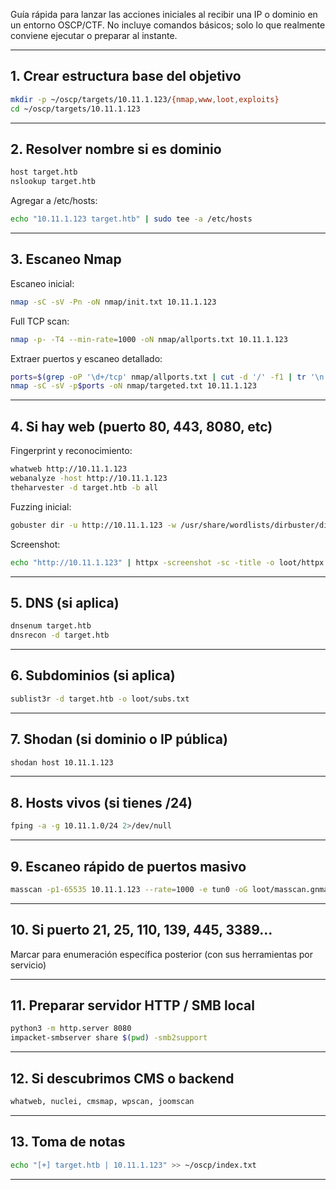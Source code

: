 Guía rápida para lanzar las acciones iniciales al recibir una IP o dominio en un entorno OSCP/CTF. No incluye comandos básicos; solo lo que realmente conviene ejecutar o preparar al instante.

---

## 1. Crear estructura base del objetivo

```bash
mkdir -p ~/oscp/targets/10.11.1.123/{nmap,www,loot,exploits}
cd ~/oscp/targets/10.11.1.123
```

---

## 2. Resolver nombre si es dominio

```bash
host target.htb
nslookup target.htb
```

Agregar a /etc/hosts:
```bash
echo "10.11.1.123 target.htb" | sudo tee -a /etc/hosts
```

---

## 3. Escaneo Nmap

Escaneo inicial:
```bash
nmap -sC -sV -Pn -oN nmap/init.txt 10.11.1.123
```

Full TCP scan:
```bash
nmap -p- -T4 --min-rate=1000 -oN nmap/allports.txt 10.11.1.123
```

Extraer puertos y escaneo detallado:
```bash
ports=$(grep -oP '\d+/tcp' nmap/allports.txt | cut -d '/' -f1 | tr '\n' ',' | sed 's/,$//')
nmap -sC -sV -p$ports -oN nmap/targeted.txt 10.11.1.123
```

---

## 4. Si hay web (puerto 80, 443, 8080, etc)

Fingerprint y reconocimiento:
```bash
whatweb http://10.11.1.123
webanalyze -host http://10.11.1.123
theharvester -d target.htb -b all
```

Fuzzing inicial:
```bash
gobuster dir -u http://10.11.1.123 -w /usr/share/wordlists/dirbuster/directory-list-2.3-medium.txt -t 40 -o loot/web.txt
```

Screenshot:
```bash
echo "http://10.11.1.123" | httpx -screenshot -sc -title -o loot/httpx.txt
```

---

## 5. DNS (si aplica)

```bash
dnsenum target.htb
dnsrecon -d target.htb
```

---

## 6. Subdominios (si aplica)

```bash
sublist3r -d target.htb -o loot/subs.txt
```

---

## 7. Shodan (si dominio o IP pública)

```bash
shodan host 10.11.1.123
```

---

## 8. Hosts vivos (si tienes /24)

```bash
fping -a -g 10.11.1.0/24 2>/dev/null
```

---

## 9. Escaneo rápido de puertos masivo

```bash
masscan -p1-65535 10.11.1.123 --rate=1000 -e tun0 -oG loot/masscan.gnmap
```

---

## 10. Si puerto 21, 25, 110, 139, 445, 3389...

Marcar para enumeración específica posterior (con sus herramientas por servicio)

---

## 11. Preparar servidor HTTP / SMB local

```bash
python3 -m http.server 8080
impacket-smbserver share $(pwd) -smb2support
```

---

## 12. Si descubrimos CMS o backend

```bash
whatweb, nuclei, cmsmap, wpscan, joomscan
```

---

## 13. Toma de notas

```bash
echo "[+] target.htb | 10.11.1.123" >> ~/oscp/index.txt
```

---
